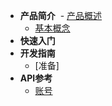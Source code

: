 - **产品简介**
  - [产品概述](/introduction/summary)
  - [基本概念](/introduction/concept)
- **快速入门**
- **开发指南**
  - [准备]
- **API参考**
  - [账号](/apis/account)
